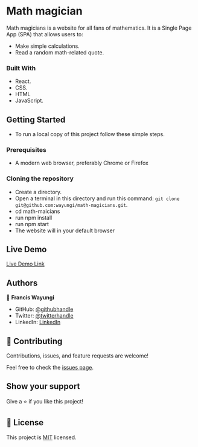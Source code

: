 # Math magician
Math magicians is a website for all fans of mathematics. It is a Single Page App (SPA) that allows users to:
- Make simple calculations.
- Read a random math-related quote.

### Built With

- React.
- CSS.
- HTML
- JavaScript.


## Getting Started

- To run a local copy of this project follow these simple steps.

### Prerequisites
- A modern web browser, preferably Chrome or Firefox

### Cloning the repository
- Create a directory.
- Open a terminal in this directory and run this command: `git clone git@github.com:wayungi/math-magicians.git`.
- cd math-maicians
- run npm install
- run npm start
- The website will in your default browser

## Live Demo

[Live Demo Link](https://62f3a47ec8eb58468bf16555--tiny-valkyrie-fc7d66.netlify.app/)

## Authors

👤 **Francis Wayungi**

- GitHub: [@githubhandle](https://github.com/wayungi)
- Twitter: [@twitterhandle](https://twitter.com/FrancisWayungi)
- LinkedIn: [LinkedIn](https://linkedin.com/in/francis-wayungi-3aa626231)

## 🤝 Contributing

Contributions, issues, and feature requests are welcome!

Feel free to check the [issues page](../../issues/).

## Show your support

Give a ⭐️ if you like this project!

## 📝 License

This project is [MIT](./MIT.md) licensed.